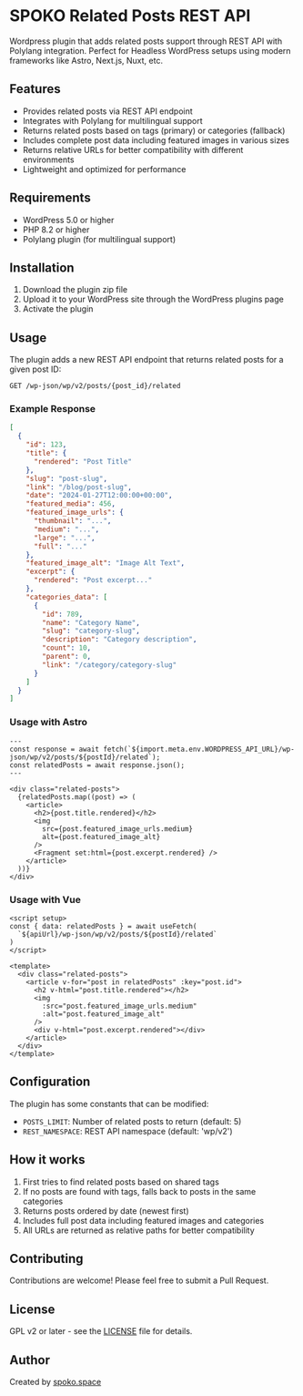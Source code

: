 # SPOKO Related Posts REST API

Wordpress plugin that adds related posts support through REST API with Polylang integration. Perfect for Headless WordPress setups using modern frameworks like Astro, Next.js, Nuxt, etc.

## Features

- Provides related posts via REST API endpoint
- Integrates with Polylang for multilingual support
- Returns related posts based on tags (primary) or categories (fallback)
- Includes complete post data including featured images in various sizes
- Returns relative URLs for better compatibility with different environments
- Lightweight and optimized for performance

## Requirements

- WordPress 5.0 or higher
- PHP 8.2 or higher
- Polylang plugin (for multilingual support)

## Installation

1. Download the plugin zip file
2. Upload it to your WordPress site through the WordPress plugins page
3. Activate the plugin


## Usage

The plugin adds a new REST API endpoint that returns related posts for a given post ID:

```
GET /wp-json/wp/v2/posts/{post_id}/related
```

### Example Response

```json
[
  {
    "id": 123,
    "title": {
      "rendered": "Post Title"
    },
    "slug": "post-slug",
    "link": "/blog/post-slug",
    "date": "2024-01-27T12:00:00+00:00",
    "featured_media": 456,
    "featured_image_urls": {
      "thumbnail": "...",
      "medium": "...",
      "large": "...",
      "full": "..."
    },
    "featured_image_alt": "Image Alt Text",
    "excerpt": {
      "rendered": "Post excerpt..."
    },
    "categories_data": [
      {
        "id": 789,
        "name": "Category Name",
        "slug": "category-slug",
        "description": "Category description",
        "count": 10,
        "parent": 0,
        "link": "/category/category-slug"
      }
    ]
  }
]
```

### Usage with Astro

```astro
---
const response = await fetch(`${import.meta.env.WORDPRESS_API_URL}/wp-json/wp/v2/posts/${postId}/related`);
const relatedPosts = await response.json();
---

<div class="related-posts">
  {relatedPosts.map((post) => (
    <article>
      <h2>{post.title.rendered}</h2>
      <img 
        src={post.featured_image_urls.medium} 
        alt={post.featured_image_alt} 
      />
      <Fragment set:html={post.excerpt.rendered} />
    </article>
  ))}
</div>
```

### Usage with Vue

```vue
<script setup>
const { data: relatedPosts } = await useFetch(
  `${apiUrl}/wp-json/wp/v2/posts/${postId}/related`
)
</script>

<template>
  <div class="related-posts">
    <article v-for="post in relatedPosts" :key="post.id">
      <h2 v-html="post.title.rendered"></h2>
      <img 
        :src="post.featured_image_urls.medium"
        :alt="post.featured_image_alt"
      />
      <div v-html="post.excerpt.rendered"></div>
    </article>
  </div>
</template>
```

## Configuration

The plugin has some constants that can be modified:

- `POSTS_LIMIT`: Number of related posts to return (default: 5)
- `REST_NAMESPACE`: REST API namespace (default: 'wp/v2')

## How it works

1. First tries to find related posts based on shared tags
2. If no posts are found with tags, falls back to posts in the same categories
3. Returns posts ordered by date (newest first)
4. Includes full post data including featured images and categories
5. All URLs are returned as relative paths for better compatibility

## Contributing

Contributions are welcome! Please feel free to submit a Pull Request.

## License

GPL v2 or later - see the [LICENSE](LICENSE) file for details.

## Author

Created by [spoko.space](https://spoko.space)